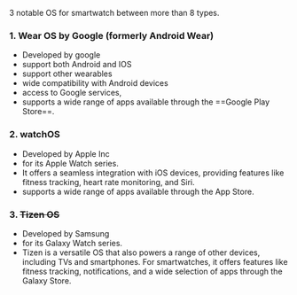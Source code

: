 
3 notable OS for smartwatch between more than 8 types.


### 1. **Wear OS by Google (formerly Android Wear)**

- Developed by google
- support both  Android and  IOS
- support other wearables
- wide compatibility with Android devices
- access to Google services,
- supports a wide range of apps available through the ==Google Play Store==.

### 2. **watchOS**

- Developed by Apple Inc
- for its Apple Watch series. 
- It offers a seamless integration with iOS devices, providing features like fitness tracking, heart rate monitoring, and Siri.
- supports a wide range of apps available through the  App Store.

### 3. ~~**Tizen OS**~~

- Developed by Samsung
- for its Galaxy Watch series. 
- Tizen is a versatile OS that also powers a range of other devices, including TVs and smartphones. For smartwatches, it offers features like fitness tracking, notifications, and a wide selection of apps through the Galaxy Store.

